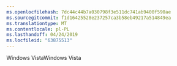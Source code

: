 ```yaml
---
ms.openlocfilehash: 7dc44c44b7a030798f3e511dc741ab9400f590ae
ms.sourcegitcommit: f1d16425528e237257ca3b58eb49217a514849ea
ms.translationtype: MT
ms.contentlocale: pl-PL
ms.lasthandoff: 04/24/2019
ms.locfileid: "63875513"
---
```

<span data-ttu-id="a5805-101">Windows Vista</span><span class="sxs-lookup"><span data-stu-id="a5805-101">Windows Vista</span></span>